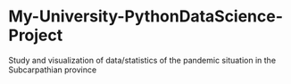 # My-University-PythonDataScience-Project
Study and visualization of data/statistics of the pandemic situation in the Subcarpathian province
